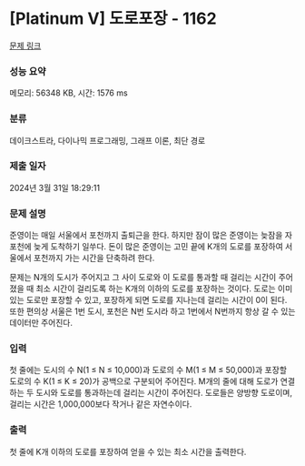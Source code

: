 # [Platinum V] 도로포장 - 1162 

[문제 링크](https://www.acmicpc.net/problem/1162) 

### 성능 요약

메모리: 56348 KB, 시간: 1576 ms

### 분류

데이크스트라, 다이나믹 프로그래밍, 그래프 이론, 최단 경로

### 제출 일자

2024년 3월 31일 18:29:11

### 문제 설명

<p>준영이는 매일 서울에서 포천까지 출퇴근을 한다. 하지만 잠이 많은 준영이는 늦잠을 자 포천에 늦게 도착하기 일쑤다. 돈이 많은 준영이는 고민 끝에 K개의 도로를 포장하여 서울에서 포천까지 가는 시간을 단축하려 한다.</p>

<p>문제는 N개의 도시가 주어지고 그 사이 도로와 이 도로를 통과할 때 걸리는 시간이 주어졌을 때 최소 시간이 걸리도록 하는 K개의 이하의 도로를 포장하는 것이다. 도로는 이미 있는 도로만 포장할 수 있고, 포장하게 되면 도로를 지나는데 걸리는 시간이 0이 된다. 또한 편의상 서울은 1번 도시, 포천은 N번 도시라 하고 1번에서 N번까지 항상 갈 수 있는 데이터만 주어진다.</p>

### 입력 

 <p>첫 줄에는 도시의 수 N(1 ≤ N ≤ 10,000)과 도로의 수 M(1 ≤ M ≤ 50,000)과 포장할 도로의 수 K(1 ≤ K ≤ 20)가 공백으로 구분되어 주어진다. M개의 줄에 대해 도로가 연결하는 두 도시와 도로를 통과하는데 걸리는 시간이 주어진다. 도로들은 양방향 도로이며, 걸리는 시간은 1,000,000보다 작거나 같은 자연수이다.</p>

### 출력 

 <p>첫 줄에 K개 이하의 도로를 포장하여 얻을 수 있는 최소 시간을 출력한다.</p>

